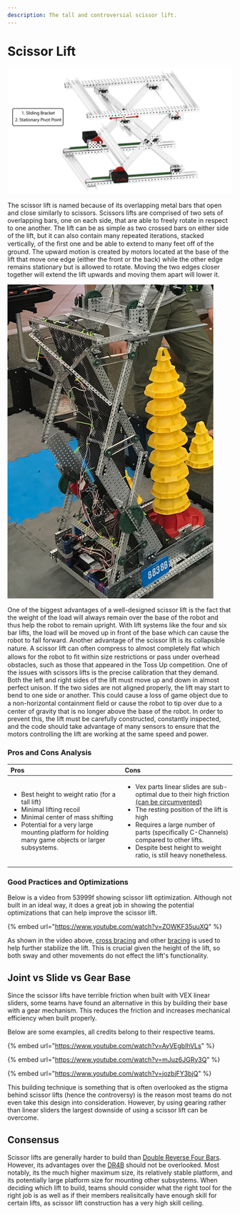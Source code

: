 ```yaml
---
description: The tall and controversial scissor lift.
---
```


# Scissor Lift

![Scissor Lift General Design \(Courtesey of VEX KB\)](../../.gitbook/assets/image%20%2840%29.png)

The scissor lift is named because of its overlapping metal bars that open and close similarly to scissors. Scissors lifts are comprised of two sets of overlapping bars, one on each side, that are able to freely rotate in respect to one another. The lift can be as simple as two crossed bars on either side of the lift, but it can also contain many repeated iterations, stacked vertically, of the ﬁrst one and be able to extend to many feet off of the ground. The upward motion is created by motors located at the base of the lift that move one edge \(either the front or the back\) while the other edge remains stationary but is allowed to rotate. Moving the two edges closer together will extend the lift upwards and moving them apart will lower it.

![Scissor Lift \(Courtesey of 8838B\)](../../.gitbook/assets/image%20%2839%29.png)

One of the biggest advantages of a well-designed scissor lift is the fact that the weight of the load will always remain over the base of the robot and thus help the robot to remain upright. With lift systems like the four and six bar lifts, the load will be moved up in front of the base which can cause the robot to fall forward. Another advantage of the scissor lift is its collapsible nature. A scissor lift can often compress to almost completely ﬂat which allows for the robot to ﬁt within size restrictions or pass under overhead obstacles, such as those that appeared in the Toss Up competition. One of the issues with scissors lifts is the precise calibration that they demand. Both the left and right sides of the lift must move up and down in almost perfect unison. If the two sides are not aligned properly, the lift may start to bend to one side or another. This could cause a loss of game object due to a non-horizontal containment ﬁeld or cause the robot to tip over due to a center of gravity that is no longer above the base of the robot. In order to prevent this, the lift must be carefully constructed, constantly inspected, and the code should take advantage of many sensors to ensure that the motors controlling the lift are working at the same speed and power.

### Pros and Cons Analysis

<table>
  <thead>
    <tr>
      <th style="text-align:left">Pros</th>
      <th style="text-align:left">Cons</th>
    </tr>
  </thead>
  <tbody>
    <tr>
      <td style="text-align:left">
        <ul>
          <li>Best height to weight ratio (for a tall lift)</li>
          <li>Minimal lifting recoil</li>
          <li>Minimal center of mass shifting</li>
          <li>Potential for a very large mounting platform for holding many game objects
            or larger subsystems.</li>
        </ul>
      </td>
      <td style="text-align:left">
        <ul>
          <li>Vex parts linear slides are sub-optimal due to their high friction<a href="scissor-lift.md#joint-vs-slide-vs-gear-base"> (can be circumvented)</a>
          </li>
          <li>The resting position of the lift is high</li>
          <li>Requires a large number of parts (specifically C-Channels) compared to
            other lifts.</li>
          <li>Despite best height to weight ratio, is still heavy nonetheless.</li>
        </ul>
      </td>
    </tr>
  </tbody>
</table>

### Good Practices and Optimizations

Below is a video from 53999f showing scissor lift optimization. Although not built in an ideal way, it does a great job in showing the potential optimizations that can help improve the scissor lift.

{% embed url="https://www.youtube.com/watch?v=ZOWKF35uuXQ" %}

As shown in the video above, [cross bracing](best-practices.md#x-bracing) and other [bracing](best-practices.md#bracing) is used to help further stabilize the lift. This is crucial given the height of the lift, so both sway and other movements do not effect the lift's functionality.

## Joint vs Slide vs Gear Base

Since the scissor lifts have terrible friction when built with VEX linear sliders, some teams have found an alternative in this by building their base with a gear mechanism. This reduces the friction and increases mechanical efficiency when built properly.

Below are some examples, all credits belong to their respective teams.

{% embed url="https://www.youtube.com/watch?v=AyVEgbIhVLs" %}

{% embed url="https://www.youtube.com/watch?v=mJuz6JGRy3Q" %}

{% embed url="https://www.youtube.com/watch?v=jozbjFY3bjQ" %}

This building technique is something that is often overlooked as the stigma behind scissor lifts \(hence the controversy\) is the reason most teams do not even take this design into consideration. However, by using gearing rather than linear sliders the largest downside of using a scissor lift can be overcome.

## Consensus

Scissor lifts are generally harder to build than [Double Reverse Four Bars](dr4b.md). However, its advantages over the [DR4B](dr4b.md) should not be overlooked. Most notably, its the much higher maximum size, its relatively stable platform, and its potentially large platform size for mounting other subsystems. When deciding which lift to build, teams should consider what the right tool for the right job is as well as if their members realisitcally have enough skill for certain lifts, as scissor lift construction has a very high skill ceiling. 

